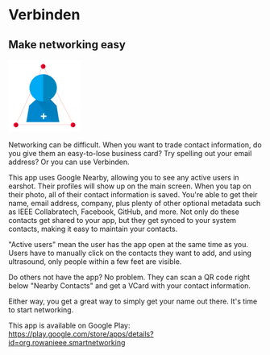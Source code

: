 # Verbinden
## Make networking easy
<img src='https://raw.githubusercontent.com/Fleker/SmartNetworking/master/app/src/main/res/mipmap-xxhdpi/ic_launcher.png?token=ADI58xAHC1KfH2r4RawlVoFWspvxR6aZks5XVmeMwA%3D%3D'>

Networking can be difficult. When you want to trade contact information, do you give them an easy-to-lose business card? Try spelling out your email address? Or you can use Verbinden. 

This app uses Google Nearby, allowing you to see any active users in earshot. Their profiles will show up on the main screen. When you tap on their photo, all of their contact information is saved. You're able to get their name, email address, company, plus plenty of other optional metadata such as IEEE Collabratech, Facebook, GitHub, and more. Not only do these contacts get shared to your app, but they get synced to your system contacts, making it easy to maintain your contacts.

"Active users" mean the user has the app open at the same time as you. Users have to manually click on the contacts they want to add, and using ultrasound, only people within a few feet are visible.

Do others not have the app? No problem. They can scan a QR code right below "Nearby Contacts" and get a VCard with your contact information.

Either way, you get a great way to simply get your name out there. It's time to start networking.

This app is available on Google Play: https://play.google.com/store/apps/details?id=org.rowanieee.smartnetworking
